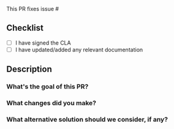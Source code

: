 This PR fixes issue #

## Checklist
* [ ] I have signed the CLA
* [ ] I have updated/added any relevant documentation

## Description
### What's the goal of this PR?

### What changes did you make?

### What alternative solution should we consider, if any?

